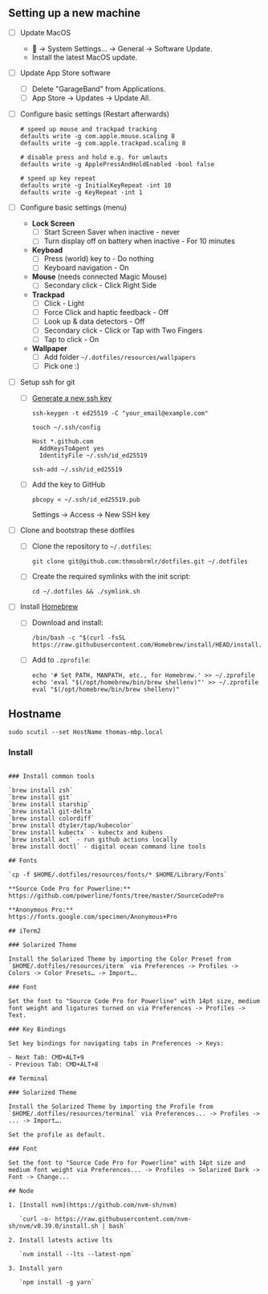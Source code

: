 ## Setting up a new machine

- [ ] Update MacOS
  -  -> System Settings… -> General -> Software Update.
  - Install the latest MacOS update.
- [ ] Update App Store software
  - [ ] Delete "GarageBand" from Applications.
  - [ ] App Store -> Updates -> Update All.
- [ ] Configure basic settings (Restart afterwards)

  ```
  # speed up mouse and trackpad tracking
  defaults write -g com.apple.mouse.scaling 8
  defaults write -g com.apple.trackpad.scaling 8

  # disable press and hold e.g. for umlauts
  defaults write -g ApplePressAndHoldEnabled -bool false

  # speed up key repeat
  defaults write -g InitialKeyRepeat -int 10
  defaults write -g KeyRepeat -int 1
  ```

- [ ] Configure basic settings (menu)
  - **Lock Screen**
    - [ ] Start Screen Saver when inactive - never
    - [ ] Turn display off on battery when inactive - For 10 minutes
  - **Keyboad**
    - [ ] Press (world) key to - Do nothing
    - [ ] Keyboard navigation - On
  - **Mouse** (needs connected Magic Mouse)
    - [ ] Secondary click - Click Right Side
  - **Trackpad**
    - [ ] Click - Light
    - [ ] Force Click and haptic feedback - Off
    - [ ] Look up & data detectors - Off
    - [ ] Secondary click - Click or Tap with Two Fingers
    - [ ] Tap to click - On
  - **Wallpaper**
    - [ ] Add folder `~/.dotfiles/resources/wallpapers`
    - [ ] Pick one :)
- [ ] Setup ssh for git

  - [ ] [Generate a new ssh key](https://docs.github.com/en/authentication/connecting-to-github-with-ssh)

    ```
    ssh-keygen -t ed25519 -C "your_email@example.com"

    touch ~/.ssh/config
    ```

    ```
    Host *.github.com
      AddKeysToAgent yes
      IdentityFile ~/.ssh/id_ed25519
    ```

    ```
    ssh-add ~/.ssh/id_ed25519
    ```

  - [ ] Add the key to GitHub
    ```
    pbcopy < ~/.ssh/id_ed25519.pub
    ```
    Settings -> Access -> New SSH key

- [ ] Clone and bootstrap these dotfiles
  - [ ] Clone the repository to `~/.dotfiles`:
    ```
    git clone git@github.com:thmsobrmlr/dotfiles.git ~/.dotfiles
    ```
  - [ ] Create the required symlinks with the init script:
    ```
    cd ~/.dotfiles && ./symlink.sh
    ```
- [ ] Install [Homebrew](https://brew.sh/)
  - [ ] Download and install:
    ```
    /bin/bash -c "$(curl -fsSL https://raw.githubusercontent.com/Homebrew/install/HEAD/install.sh)"
    ```
  - [ ] Add to `.zprofile`:
    ```
    echo '# Set PATH, MANPATH, etc., for Homebrew.' >> ~/.zprofile
    echo 'eval "$(/opt/homebrew/bin/brew shellenv)"' >> ~/.zprofile
    eval "$(/opt/homebrew/bin/brew shellenv)"
    ```

## Hostname

`sudo scutil --set HostName thomas-mbp.local`

### Install

```

### Install common tools

`brew install zsh`
`brew install git`
`brew install starship`
`brew install git-delta`
`brew install colordiff`
`brew install dty1er/tap/kubecolor`
`brew install kubectx` - kubectx and kubens
`brew install act` - run github actions locally
`brew install doctl` - digital ocean command line tools

## Fonts

`cp -f $HOME/.dotfiles/resources/fonts/* $HOME/Library/Fonts`

**Source Code Pro for Powerline:**
https://github.com/powerline/fonts/tree/master/SourceCodePro

**Anonymous Pro:**
https://fonts.google.com/specimen/Anonymous+Pro

## iTerm2

### Solarized Theme

Install the Solarized Theme by importing the Color Preset from `$HOME/.dotfiles/resources/iterm` via Preferences -> Profiles -> Colors -> Color Presets… -> Import….

### Font

Set the font to "Source Code Pro for Powerline" with 14pt size, medium font weight and ligatures turned on via Preferences -> Profiles -> Text.

### Key Bindings

Set key bindings for navigating tabs in Preferences -> Keys:

- Next Tab: CMD+ALT+9
- Previous Tab: CMD+ALT+8

## Terminal

### Solarized Theme

Install the Solarized Theme by importing the Profile from `$HOME/.dotfiles/resources/terminal` via Preferences... -> Profiles -> ... -> Import….

Set the profile as default.

### Font

Set the font to "Source Code Pro for Powerline" with 14pt size and medium font weight via Preferences... -> Profiles -> Solarized Dark -> Font -> Change...

## Node

1. [Install nvm](https://github.com/nvm-sh/nvm)

   `curl -o- https://raw.githubusercontent.com/nvm-sh/nvm/v0.39.0/install.sh | bash`

2. Install latests active lts

   `nvm install --lts --latest-npm`

3. Install yarn

   `npm install -g yarn`
```
